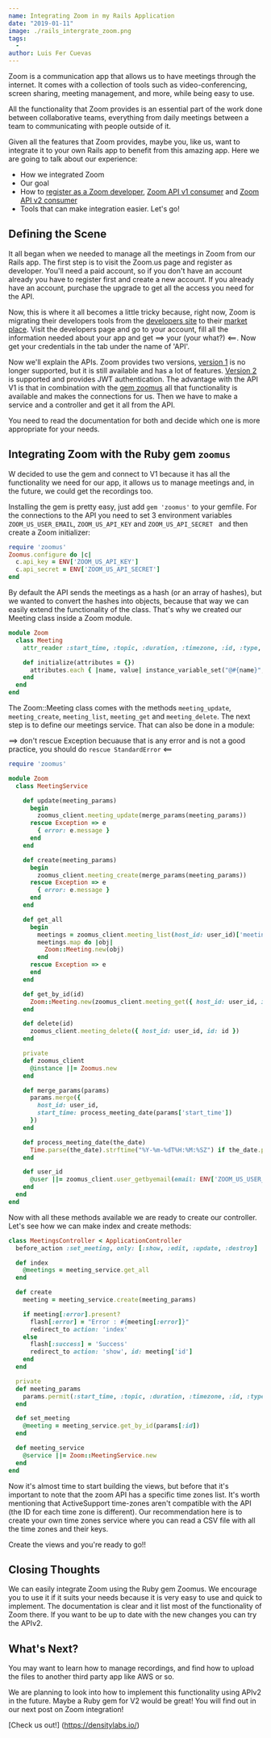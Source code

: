 ```yaml
---
name: Integrating Zoom in my Rails Application
date: "2019-01-11"
image: ./rails_intergrate_zoom.png
tags:
  -
author: Luis Fer Cuevas
---
```

Zoom is a communication app that allows us to have meetings through the internet. It comes with a collection of tools such as video-conferencing, screen sharing, meeting management, and more, while being easy to use.

All the functionality that Zoom provides is an essential part of the work done between collaborative teams, everything from daily meetings between a team to communicating with people outside of it.

Given all the features that Zoom provides, maybe you, like us, want to integrate it to your own Rails app to benefit from this amazing app. Here we are going to talk about our experience:
* How we integrated Zoom
* Our goal
* How to [register as a Zoom developer](https://developer.zoom.us/), [Zoom API v1 consumer](https://zoom.github.io/api-v1/) and [Zoom API v2 consumer](https://zoom.github.io/api-v1/)
* Tools that can make integration easier.
Let's go!

## Defining the Scene
It all began when we needed to manage all the meetings in Zoom from our Rails app. The first step is to visit the Zoom.us page and register as developer. You'll need a paid account, so if you don't have an account already you have to register first and create a new account. If you already have an account, purchase the upgrade to get all the access you need for the API.

Now, this is where it all becomes a little tricky because, right now, Zoom is migrating their developers tools from the [developers site](https://developer.zoom.us/) to their [market place](https://marketplace.zoom.us/). Visit the developers page and go to your account, fill all the information needed about your app and get ==> your (your what?) <==. Now get your credentials in the tab under the name of 'API'.

Now we'll explain the APIs. Zoom provides two versions, [version 1](https://zoom.github.io/api-v1/) is no longer supported, but it is still available and has a lot of features. [Version 2](https://zoom.github.io/api-v2/) is supported and provides JWT authentication. The advantage with the API V1 is that in combination with the [gem zoomus](https://github.com/mllocs/zoomus) all that functionality is available and makes the connections for us. Then we have to make a service and a controller and get it all from the API.

You need to read the documentation for both and decide which one is more appropriate for your needs.

## Integrating Zoom with the Ruby gem `zoomus`
W decided to use the gem and connect to V1 because it has all the functionality we need for our app, it allows us to manage meetings and, in the future, we could get the recordings too.

Installing the gem is pretty easy, just add `gem 'zoomus'` to your gemfile.  For the connections to the API you need to set 3 environment variables `ZOOM_US_USER_EMAIL`, `ZOOM_US_API_KEY` and  `ZOOM_US_API_SECRET ` and then create a Zoom initializer:

```ruby
require 'zoomus'
Zoomus.configure do |c|
  c.api_key = ENV['ZOOM_US_API_KEY']
  c.api_secret = ENV['ZOOM_US_API_SECRET']
end
```


By default the API sends the meetings as a hash (or an array of hashes), but we wanted to convert the hashes into objects, because that way we can easily extend the functionality of the class. That's why we created our Meeting class inside a Zoom module.

```ruby
module Zoom
  class Meeting
    attr_reader :start_time, :topic, :duration, :timezone, :id, :type, :join_url

    def initialize(attributes = {})
      attributes.each { |name, value| instance_variable_set("@#{name}", value) }
    end
  end
end
```

The Zoom::Meeting class comes with the methods `meeting_update`, `meeting_create`, `meeting_list`, `meeting_get` and `meeting_delete`. The next step is to define our meetings service. That can also be done in a module:

==> don't rescue Exception becuause that is any error and is not a good practice, you should do `rescue StandardError` <==

```ruby
require 'zoomus'

module Zoom
  class MeetingService

    def update(meeting_params)
      begin
        zoomus_client.meeting_update(merge_params(meeting_params))
      rescue Exception => e
        { error: e.message }
      end
    end

    def create(meeting_params)
      begin
        zoomus_client.meeting_create(merge_params(meeting_params))
      rescue Exception => e
        { error: e.message }
      end
    end

    def get_all
      begin
        meetings = zoomus_client.meeting_list(host_id: user_id)['meetings']
        meetings.map do |obj|
          Zoom::Meeting.new(obj)
        end
      rescue Exception => e
      end
    end

    def get_by_id(id)
      Zoom::Meeting.new(zoomus_client.meeting_get({ host_id: user_id, id: id }))
    end

    def delete(id)
      zoomus_client.meeting_delete({ host_id: user_id, id: id })
    end

    private
    def zoomus_client
      @instance ||= Zoomus.new
    end

    def merge_params(params)
      params.merge({
        host_id: user_id,
        start_time: process_meeting_date(params['start_time'])
      })
    end

    def process_meeting_date(the_date)
      Time.parse(the_date).strftime("%Y-%m-%dT%H:%M:%SZ") if the_date.present?
    end

    def user_id
      @user ||= zoomus_client.user_getbyemail(email: ENV['ZOOM_US_USER_EMAIL'])['id']
    end
  end
end
```

Now with all these methods available we are ready to create our controller. Let's see how we can make index and create methods:

```ruby
class MeetingsController < ApplicationController
  before_action :set_meeting, only: [:show, :edit, :update, :destroy]

  def index
    @meetings = meeting_service.get_all
  end

  def create
    meeting = meeting_service.create(meeting_params)

    if meeting[:error].present?
      flash[:error] = "Error : #{meeting[:error]}"
      redirect_to action: 'index'
    else
      flash[:success] = 'Success'
      redirect_to action: 'show', id: meeting['id']
    end
  end

  private
  def meeting_params
    params.permit(:start_time, :topic, :duration, :timezone, :id, :type).to_h
  end

  def set_meeting
    @meeting = meeting_service.get_by_id(params[:id])
  end

  def meeting_service
    @service ||= Zoom::MeetingService.new
  end
end
```

Now it's almost time to start building the views, but before that it's important to note that the zoom API has a specific time zones list. It's worth mentioning that ActiveSupport time-zones aren't compatible with the API (the ID for each time zone is different). Our recommendation here is to create your own time zones service where you can read a CSV file with all the time zones and their keys.

Create the views and you're ready to go!!

## Closing Thoughts
We can easily integrate Zoom using the Ruby gem Zoomus. We encourage you to use it if it suits your needs because it is very easy to use and quick to implement. The documentation is clear and it list most of the functionality of Zoom there. If you want to be up to date with the new changes you can try the APIv2.

## What's Next?
You may want to learn how to manage recordings, and find how to upload the files to another third party app like AWS or so.

We are planning to look into how to implement this functionality using APIv2 in the future. Maybe a Ruby gem for V2 would be great! You will find out in our next post on Zoom integration!
                                                
[Check us out!] (https://densitylabs.io/)
